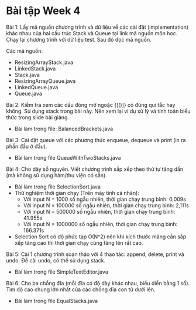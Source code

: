 # Bài tập Week 4
Bài 1: Lấy mã nguồn chương trình và dữ liệu về các cài đặt (implementation) khác nhau của hai cấu trúc Stack và Queue tại link mã nguồn môn học. Chạy lại chương trình với dữ liệu test. Sau đó đọc mã nguồn.

Các mã nguồn:
- ResizingArrayStack.java
- LinkedStack.java
- Stack.java
- ResizingArrayQueue.java
- LinkedQueue.java
- Queue.java


Bài 2: Kiểm tra xem các dấu đóng mở ngoặc {[()]} có đúng qui tắc hay không.
Sử dụng stack trong bài này. Nên xem lại ví dụ xử lý và tính toán biểu thức trong slide bài giảng.
- Bài làm trong file: BalancedBrackets.java


Bài 3: Cài đặt queue với các phương thức enqueue, dequeue và print (in ra phần đầu ở đầu).
- Bài làm trong file QueueWithTwoStacks.java


Bài 4: Cho dãy số nguyên. Viết chương trình sắp xếp theo thứ tự tăng dần (mà không sử dụng hàm/thư viện có sẵn).
- Bài làm trong file SelectionSort.java
- Thử nghiệm thời gian chạy (Trên máy tính cá nhân):
    + Với input N = 1000 số ngẫu nhiên, thời gian chạy trung bình: 0,009s
    + Với input N = 100000 số ngẫu nhiên, thời gian chạy trung bình: 2,111s
    + Với input N = 500000 số ngẫu nhiên, thời gian chạy trung bình: 41.955s
    + Với input N = 1000000 số ngẫu nhiên, thời gian chạy trung bình: 166.371s
- Selection Sort có độ phức tạp O(N^2) nên khi kích thước mảng cần sắp xếp tăng cao thì thời gian chạy cũng tăng lên rất cao.


Bài 5: Cài 1 chương trình soạn thảo với 4 thao tác: append, delete, print và undo. Để cài undo, có thể sử dụng stack.
- Bài làm trong file SimpleTextEditor.java


Bài 6: Cho ba chồng đĩa (mỗi đĩa có độ dày khác nhau, biểu diễn bằng 1 số). Tìm độ cao chung lớn nhất của các chồng đĩa con từ dưới lên.
- Bài làm trong file EqualStacks.java